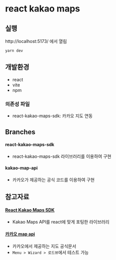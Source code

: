 # react kakao maps

## 실행
http://localhost:5173/ 에서 열림
```
yarn dev
```

## 개발환경
- react
- vite
- npm

### 의존성 파일
- react-kakao-maps-sdk: 카카오 지도 연동

## Branches
#### react-kakao-maps-sdk
- react-kakao-maps-sdk 라이브러리를 이용하여 구현
#### kakao-map-api
- 카카오가 제공하는 공식 코드를 이용하여 구현

## 참고자료
#### [React Kakao Maps SDK](https://react-kakao-maps-sdk.jaeseokim.dev/)
- Kakao Maps API를 react에 맞게 포팅한 라이브러리

#### [카카오 map api](https://apis.map.kakao.com/web/)
- 카카오에서 제공하는 지도 공식문서
- `Menu > Wizard > 로드뷰`에서 테스트 가능
